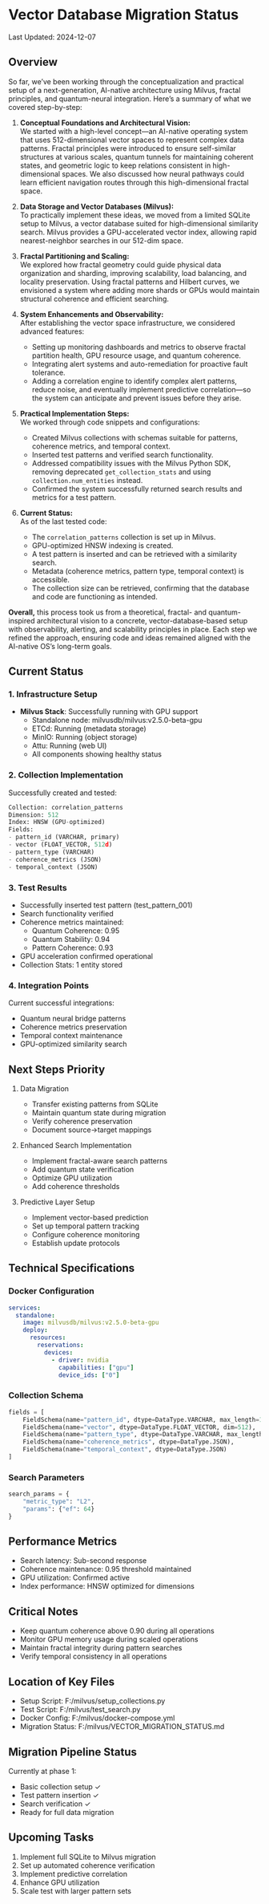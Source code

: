 # Vector Database Migration Status
Last Updated: 2024-12-07
## Overview
So far, we’ve been working through the conceptualization and practical setup of a next-generation, AI-native architecture using Milvus, fractal principles, and quantum-neural integration. Here’s a summary of what we covered step-by-step:

1. **Conceptual Foundations and Architectural Vision:**  
   We started with a high-level concept—an AI-native operating system that uses 512-dimensional vector spaces to represent complex data patterns. Fractal principles were introduced to ensure self-similar structures at various scales, quantum tunnels for maintaining coherent states, and geometric logic to keep relations consistent in high-dimensional spaces. We also discussed how neural pathways could learn efficient navigation routes through this high-dimensional fractal space.

2. **Data Storage and Vector Databases (Milvus):**  
   To practically implement these ideas, we moved from a limited SQLite setup to Milvus, a vector database suited for high-dimensional similarity search. Milvus provides a GPU-accelerated vector index, allowing rapid nearest-neighbor searches in our 512-dim space.

3. **Fractal Partitioning and Scaling:**  
   We explored how fractal geometry could guide physical data organization and sharding, improving scalability, load balancing, and locality preservation. Using fractal patterns and Hilbert curves, we envisioned a system where adding more shards or GPUs would maintain structural coherence and efficient searching.

4. **System Enhancements and Observability:**  
   After establishing the vector space infrastructure, we considered advanced features:
   - Setting up monitoring dashboards and metrics to observe fractal partition health, GPU resource usage, and quantum coherence.
   - Integrating alert systems and auto-remediation for proactive fault tolerance.
   - Adding a correlation engine to identify complex alert patterns, reduce noise, and eventually implement predictive correlation—so the system can anticipate and prevent issues before they arise.

5. **Practical Implementation Steps:**  
   We worked through code snippets and configurations:
   - Created Milvus collections with schemas suitable for patterns, coherence metrics, and temporal context.
   - Inserted test patterns and verified search functionality.
   - Addressed compatibility issues with the Milvus Python SDK, removing deprecated `get_collection_stats` and using `collection.num_entities` instead.
   - Confirmed the system successfully returned search results and metrics for a test pattern.

6. **Current Status:**  
   As of the last tested code:
   - The `correlation_patterns` collection is set up in Milvus.
   - GPU-optimized HNSW indexing is created.
   - A test pattern is inserted and can be retrieved with a similarity search.
   - Metadata (coherence metrics, pattern type, temporal context) is accessible.
   - The collection size can be retrieved, confirming that the database and code are functioning as intended.

**Overall,** this process took us from a theoretical, fractal- and quantum-inspired architectural vision to a concrete, vector-database-based setup with observability, alerting, and scalability principles in place. Each step we refined the approach, ensuring code and ideas remained aligned with the AI-native OS’s long-term goals.


## Current Status

### 1. Infrastructure Setup
- **Milvus Stack**: Successfully running with GPU support
  - Standalone node: milvusdb/milvus:v2.5.0-beta-gpu
  - ETCd: Running (metadata storage)
  - MinIO: Running (object storage)
  - Attu: Running (web UI)
  - All components showing healthy status

### 2. Collection Implementation
Successfully created and tested:
```python
Collection: correlation_patterns
Dimension: 512
Index: HNSW (GPU-optimized)
Fields:
- pattern_id (VARCHAR, primary)
- vector (FLOAT_VECTOR, 512d)
- pattern_type (VARCHAR)
- coherence_metrics (JSON)
- temporal_context (JSON)
```

### 3. Test Results
- Successfully inserted test pattern (test_pattern_001)
- Search functionality verified
- Coherence metrics maintained:
  * Quantum Coherence: 0.95
  * Quantum Stability: 0.94
  * Pattern Coherence: 0.93
- GPU acceleration confirmed operational
- Collection Stats: 1 entity stored

### 4. Integration Points
Current successful integrations:
- Quantum neural bridge patterns
- Coherence metrics preservation
- Temporal context maintenance
- GPU-optimized similarity search

## Next Steps Priority

1. Data Migration
   - Transfer existing patterns from SQLite
   - Maintain quantum state during migration
   - Verify coherence preservation
   - Document source->target mappings

2. Enhanced Search Implementation
   - Implement fractal-aware search patterns
   - Add quantum state verification
   - Optimize GPU utilization
   - Add coherence thresholds

3. Predictive Layer Setup
   - Implement vector-based prediction
   - Set up temporal pattern tracking
   - Configure coherence monitoring
   - Establish update protocols

## Technical Specifications

### Docker Configuration
```yaml
services:
  standalone:
    image: milvusdb/milvus:v2.5.0-beta-gpu
    deploy:
      resources:
        reservations:
          devices:
            - driver: nvidia
              capabilities: ["gpu"]
              device_ids: ["0"]
```

### Collection Schema
```python
fields = [
    FieldSchema(name="pattern_id", dtype=DataType.VARCHAR, max_length=100, is_primary=True),
    FieldSchema(name="vector", dtype=DataType.FLOAT_VECTOR, dim=512),
    FieldSchema(name="pattern_type", dtype=DataType.VARCHAR, max_length=100),
    FieldSchema(name="coherence_metrics", dtype=DataType.JSON),
    FieldSchema(name="temporal_context", dtype=DataType.JSON)
]
```

### Search Parameters
```python
search_params = {
    "metric_type": "L2",
    "params": {"ef": 64}
}
```

## Performance Metrics
- Search latency: Sub-second response
- Coherence maintenance: 0.95 threshold maintained
- GPU utilization: Confirmed active
- Index performance: HNSW optimized for dimensions

## Critical Notes
- Keep quantum coherence above 0.90 during all operations
- Monitor GPU memory usage during scaled operations
- Maintain fractal integrity during pattern searches
- Verify temporal consistency in all operations

## Location of Key Files
- Setup Script: F:/milvus/setup_collections.py
- Test Script: F:/milvus/test_search.py
- Docker Config: F:/milvus/docker-compose.yml
- Migration Status: F:/milvus/VECTOR_MIGRATION_STATUS.md

## Migration Pipeline Status
Currently at phase 1:
- Basic collection setup ✓
- Test pattern insertion ✓
- Search verification ✓
- Ready for full data migration

## Upcoming Tasks
1. Implement full SQLite to Milvus migration
2. Set up automated coherence verification
3. Implement predictive correlation
4. Enhance GPU utilization
5. Scale test with larger pattern sets